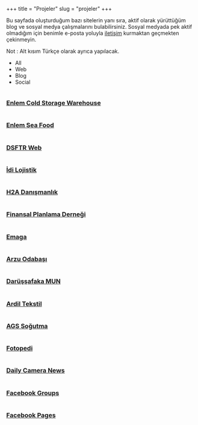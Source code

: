 +++
title = "Projeler"
slug = "projeler"
+++

Bu sayfada oluşturduğum bazı sitelerin yanı sıra, aktif olarak yürüttüğüm blog ve sosyal medya çalışmalarını bulabilirsiniz. Sosyal medyada pek aktif olmadığım için benimle e-posta yoluyla [iletişim](/iletisim) kurmaktan geçmekten çekinmeyin.

Not :  Alt kısım Türkçe olarak ayrıca yapılacak.

<!-- ======= Portfolio Section ======= -->
<section class="portfolio">

<div class="container">
<div class="row">
<div class="col-lg-12">
      <ul id="portfolio-flters">
        <li data-filter="*" class="filter-active">All</li>
        <li data-filter=".filter-web">Web</li>
        <li data-filter=".filter-card">Blog</li>
        <li data-filter=".filter-app">Social</li>
      </ul>
</div>
</div>

<div class="row portfolio-container" data-aos="fade-up" data-aos-easing="ease-in-out" data-aos-duration="500">

<div class="col-lg-4 col-md-6 filter-web">
<div class="portfolio-item">
        <img src="/images/portfolio/enlemsen.jpg" class="img-fluid" alt="">
<div class="portfolio-info">
      <h3><a href="/images/portfolio/enlemsen.jpg" data-gall="portfolioGallery" class="venobox" title="Enlem Cold Storage Warehouse">Enlem Cold Storage Warehouse</a></h3>
<div>
        <a href="/images/portfolio/enlemsen.jpg" data-gall="portfolioGallery" class="venobox" title="Enlem Soğuk Hava"><i class="fas fa-plus"></i></a>
        <a href="/tr/projects/enlem-soguk-hava-deposu" title="Enlem Soğuk Hava Deposu"><i class="fas fa-link"></i></a>
</div>
</div>
</div>
</div>

<div class="col-lg-4 col-md-6 filter-web">
<div class="portfolio-item">
        <img src="/images/portfolio/enlemsf.jpg" class="img-fluid" alt="">
<div class="portfolio-info">
      <h3><a href="/images/portfolio/enlemsf.jpg" data-gall="portfolioGallery" class="venobox" title="Enlem Sea Food">Enlem Sea Food</a></h3>
<div>
        <a href="/images/portfolio/enlemsf.jpg" data-gall="portfolioGallery" class="venobox" title="Enlem Sea Food"><i class="fas fa-plus"></i></a>
        <a href="/tr/projects/enlem-sea-food" title="Enlem Sea Food"><i class="fas fa-link"></i></a>
</div>
</div>
</div>
</div>


<div class="col-lg-4 col-md-6 filter-web">
<div class="portfolio-item">
        <img src="/images/portfolio/dsftr.jpg" class="img-fluid" alt="">
<div class="portfolio-info">
      <h3><a href="/images/portfolio/dsftr.jpg" data-gall="portfolioGallery" class="venobox" title="Darüşşafaka Physical Therapy and Rehabilitation Center">DSFTR Web</a></h3>
<div>
        <a href="/images/portfolio/dsftr.jpg" data-gall="portfolioGallery" class="venobox" title="Enlem Sea Food"><i class="fas fa-plus"></i></a>
        <a href="/tr/projects/darussafaka-physical-therapy-rehabilitation-center" title="Darüşşafaka Physical Therapy and Rehabilitation Center"><i class="fas fa-link"></i></a>
</div>
</div>
</div>
</div>

<div class="col-lg-4 col-md-6 filter-web">
<div class="portfolio-item">
        <img src="/images/portfolio/idi.jpg" class="img-fluid" alt="">
<div class="portfolio-info">
      <h3><a href="/images/portfolio/idi.jpg" data-gall="portfolioGallery" class="venobox" title="İdi Lojistik">İdi Lojistik</a></h3>
<div>
        <a href="/images/portfolio/idi.jpg" data-gall="portfolioGallery" class="venobox" title="İdi Lojistik"><i class="fas fa-plus"></i></a>
        <a href="/tr/projects/idi-lojistik" title="İdi Lojistik"><i class="fas fa-link"></i></a>
</div>
</div>
</div>
</div>

<div class="col-lg-4 col-md-6 filter-web">
<div class="portfolio-item">
        <img src="/images/portfolio/h2a.jpg" class="img-fluid" alt="">
<div class="portfolio-info">
      <h3><a href="/images/portfolio/h2a.jpg" data-gall="portfolioGallery" class="venobox" title="H2A">H2A Danışmanlık</a></h3>
<div>
        <a href="/images/portfolio/h2a.jpg" data-gall="portfolioGallery" class="venobox" title="H2A Danışmanlık"><i class="fas fa-plus"></i></a>
        <a href="/tr/projects/h2a-danismanlik" title="H2A Danışmanlık"><i class="fas fa-link"></i></a>
</div>
</div>
</div>
</div>

<div class="col-lg-4 col-md-6 filter-web">
<div class="portfolio-item">
        <img src="/images/portfolio/fpdtr.jpg" class="img-fluid" alt="">
<div class="portfolio-info">
      <h3><a href="/images/portfolio/fpdtr.jpg" data-gall="portfolioGallery" class="venobox" title="FPD">Finansal Planlama Derneği</a></h3>
<div>
        <a href="/images/portfolio/fpdtr.jpg" data-gall="portfolioGallery" class="venobox" title="Finansal Planlama Derneği"><i class="fas fa-plus"></i></a>
        <a href="/tr/projects/finansal-planlama-dernegi" title="Finansal Planlama Derneği"><i class="fas fa-link"></i></a>
</div>
</div>
</div>
</div>


<div class="col-lg-4 col-md-6 filter-web">
<div class="portfolio-item">
        <img src="/images/portfolio/emaga.jpg" class="img-fluid" alt="">
<div class="portfolio-info">
      <h3><a href="/images/portfolio/emaga.jpg" data-gall="portfolioGallery" class="venobox" title="Emaga">Emaga</a></h3>
<div>
        <a href="/images/portfolio/emaga.jpg" data-gall="portfolioGallery" class="venobox" title="Emaga"><i class="fas fa-plus"></i></a>
        <a href="/tr/projects/emaga" title="Emaga"><i class="fas fa-link"></i></a>
</div>
</div>
</div>
</div>


<div class="col-lg-4 col-md-6 filter-web">
<div class="portfolio-item">
        <img src="/images/portfolio/arzu.jpg" class="img-fluid" alt="">
<div class="portfolio-info">
      <h3><a href="/images/portfolio/arzu.jpg" data-gall="portfolioGallery" class="venobox" title="Arzu Odabaşı">Arzu Odabaşı</a></h3>
<div>
        <a href="/images/portfolio/arzu.jpg" data-gall="portfolioGallery" class="venobox" title="Arzu Odabaşı"><i class="fas fa-plus"></i></a>
        <a href="/tr/projects/arzu" title="Arzu Odabaşı"><i class="fas fa-link"></i></a>
</div>
</div>
</div>
</div>


<div class="col-lg-4 col-md-6 filter-web">
<div class="portfolio-item">
        <img src="/images/portfolio/dsmun.jpg" class="img-fluid" alt="">
<div class="portfolio-info">
      <h3><a href="/images/portfolio/dsmun.jpg" data-gall="portfolioGallery" class="venobox" title="Darüşşafaka MUN">Darüşşafaka MUN</a></h3>
<div>
        <a href="/images/portfolio/dsmun.jpg" data-gall="portfolioGallery" class="venobox" title="Darüşşafaka MUN"><i class="fas fa-plus"></i></a>
        <a href="/tr/projects/dsmun" title="Darüşşafaka MUN"><i class="fas fa-link"></i></a>
</div>
</div>
</div>
</div>

<div class="col-lg-4 col-md-6 filter-web">
<div class="portfolio-item">
        <img src="/images/portfolio/ardil.jpg" class="img-fluid" alt="">
<div class="portfolio-info">
      <h3><a href="/images/portfolio/ardil.jpg" data-gall="portfolioGallery" class="venobox" title="Ardil Tekstil">Ardil Tekstil</a></h3>
<div>
        <a href="/images/portfolio/ardil.jpg" data-gall="portfolioGallery" class="venobox" title="Ardil Tekstil"><i class="fas fa-plus"></i></a>
        <a href="/tr/projects/ardil-tekstil" title="Ardil Tekstil"><i class="fas fa-link"></i></a>
</div>
</div>
</div>
</div>

<div class="col-lg-4 col-md-6 filter-web">
<div class="portfolio-item">
        <img src="/images/portfolio/ags.jpg" class="img-fluid" alt="">
<div class="portfolio-info">
      <h3><a href="/images/portfolio/ags.jpg" data-gall="portfolioGallery" class="venobox" title="AGS Soğutma">AGS Soğutma</a></h3>
<div>
        <a href="/images/portfolio/ags.jpg" data-gall="portfolioGallery" class="venobox" title="AGS Soğutma"><i class="fas fa-plus"></i></a>
        <a href="/tr/projects/ags-sogutma" title="AGS Soğutma"><i class="fas fa-link"></i></a>
</div>
</div>
</div>
</div>

<div class="col-lg-4 col-md-6 filter-card">
  <div class="portfolio-item">
    <img src="/images/portfolio/fotopedi.jpg" class="img-fluid" alt="">
    <div class="portfolio-info">
      <h3><a href="/images/portfolio/fotopedi.jpg" data-gall="portfolioGallery" class="venobox" title="Fotopedi">Fotopedi</a></h3>
      <div>
        <a href="/images/portfolio/fotopedi.jpg" data-gall="portfolioGallery" class="venobox" title="Fotopedi"><i class="fas fa-plus"></i></a>
        <a href="/tr/projects/fotopedi" title="Fotopedi"><i class="fas fa-link"></i></a>
      </div>
    </div>
  </div>
</div>

<div class="col-lg-4 col-md-6 filter-card">
  <div class="portfolio-item">
    <img src="/images/portfolio/dcn.jpg" class="img-fluid" alt="">
    <div class="portfolio-info">
      <h3><a href="/images/portfolio/dcn.jpg" data-gall="portfolioGallery" class="venobox" title="Daily Camera News">Daily Camera News</a></h3>
      <div>
        <a href="/images/portfolio/dcn.jpg" data-gall="portfolioGallery" class="venobox" title="Daily Camera News"><i class="fas fa-plus"></i></a>
        <a href="/tr/projects/dailycameranews" title="Daily Camera News"><i class="fas fa-link"></i></a>
      </div>
    </div>
  </div>
</div>

<div class="col-lg-4 col-md-6 filter-app">
  <div class="portfolio-item">
    <img src="/images/portfolio/fb-canon.jpg" class="img-fluid" alt="">
    <div class="portfolio-info">
      <h3><a href="/images/portfolio/fb-canon.jpg" data-gall="portfolioGallery" class="venobox" title="Facebook Groups">Facebook Groups</a></h3>
      <div>
        <a href="/images/portfolio/fb-canon.jpg" data-gall="portfolioGallery" class="venobox" title="Facebook Groups"><i class="fas fa-plus"></i></a>
        <a href="/tr/projects/fb-groups" title="Facebook Groups"><i class="fas fa-link"></i></a>
      </div>
    </div>
  </div>
</div>

<div class="col-lg-4 col-md-6 filter-app">
  <div class="portfolio-item">
    <img src="/images/portfolio/fb-dcn.jpg" class="img-fluid" alt="">
    <div class="portfolio-info">
      <h3><a href="/images/portfolio/fb-dcn.jpg" data-gall="portfolioGallery" class="venobox" title="Facebook Pages">Facebook Pages</a></h3>
      <div>
        <a href="/images/portfolio/fb-dcn.jpg" data-gall="portfolioGallery" class="venobox" title="Facebook Pages"><i class="fas fa-plus"></i></a>
        <a href="/tr/projects/fb-pages" title="Facebook Pages"><i class="fas fa-link"></i></a>
      </div>
    </div>
  </div>
</div>


</div>

</div>
</section><!-- End Portfolio Section -->

